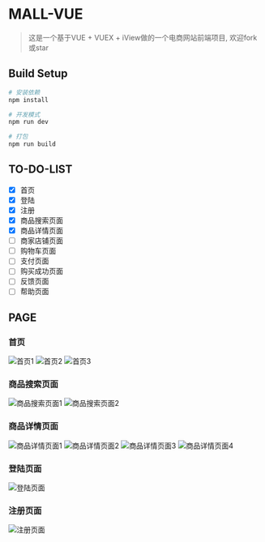 # MALL-VUE

> 这是一个基于VUE + VUEX + iView做的一个电商网站前端项目, 欢迎fork或star

## Build Setup

``` bash
# 安装依赖
npm install

# 开发模式
npm run dev

# 打包
npm run build
```

## TO-DO-LIST
- [x] 首页
- [x] 登陆
- [x] 注册
- [x] 商品搜索页面
- [x] 商品详情页面
- [ ] 商家店铺页面
- [ ] 购物车页面
- [ ] 支付页面
- [ ] 购买成功页面
- [ ] 反馈页面
- [ ] 帮助页面

## PAGE

### 首页
![首页1](https://i.imgur.com/cNtx70M.png)
![首页2](https://i.imgur.com/ju5lfUc.png)
![首页3](https://i.imgur.com/K8MMYGq.png)

### 商品搜索页面
![商品搜索页面1](https://i.imgur.com/Wu7TJ4G.png)
![商品搜索页面2](https://i.imgur.com/ZTDRB2X.png)

### 商品详情页面
![商品详情页面1](https://i.imgur.com/0SQxUCN.png)
![商品详情页面2](https://i.imgur.com/kBiQM9O.png)
![商品详情页面3](https://i.imgur.com/aERYRmX.png)
![商品详情页面4](https://i.imgur.com/vRpvcvj.png)

### 登陆页面
![登陆页面](https://i.imgur.com/d16GjOi.png)

### 注册页面
![注册页面](https://i.imgur.com/no4Cb65.png)
